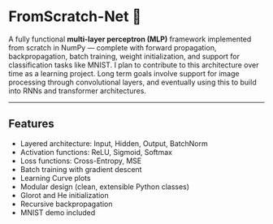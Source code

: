 # FromScratch-Net 🧠

A fully functional **multi-layer perceptron (MLP)** framework implemented from scratch in NumPy — complete with forward propagation, backpropagation, batch training, weight initialization, and support for classification tasks like MNIST.
I plan to contribute to this architecture over time as a learning project. Long term goals involve support for image processing through convolutional layers, and eventually using this to build into RNNs and transformer architectures.

---

##  Features

- Layered architecture: Input, Hidden, Output, BatchNorm
- Activation functions: ReLU, Sigmoid, Softmax
- Loss functions: Cross-Entropy, MSE
- Batch training with gradient descent
- Learning Curve plots
- Modular design (clean, extensible Python classes)
- Glorot and He initialization
- Recursive backpropagation
- MNIST demo included
